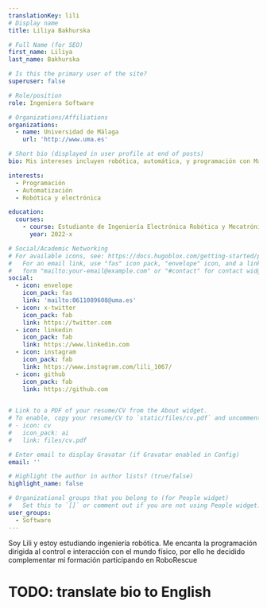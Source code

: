 ```yaml
---
translationKey: lili
# Display name
title: Liliya Bakhurska

# Full Name (for SEO)
first_name: Liliya
last_name: Bakhurska

# Is this the primary user of the site?
superuser: false

# Role/position
role: Ingeniera Software

# Organizations/Affiliations
organizations:
  - name: Universidad de Málaga
    url: 'http://www.uma.es'

# Short bio (displayed in user profile at end of posts)
bio: Mis intereses incluyen robótica, automática, y programación con Matlab Simulink.

interests:
  - Programación
  - Automatización
  - Robótica y electrónica

education:
  courses:
    - course: Estudiante de Ingeniería Electrónica Robótica y Mecatrónica
      year: 2022-x

# Social/Academic Networking
# For available icons, see: https://docs.hugoblox.com/getting-started/page-builder/#icons
#   For an email link, use "fas" icon pack, "envelope" icon, and a link in the
#   form "mailto:your-email@example.com" or "#contact" for contact widget.
social:
  - icon: envelope
    icon_pack: fas
    link: 'mailto:0611089608@uma.es'
  - icon: x-twitter
    icon_pack: fab
    link: https://twitter.com
  - icon: linkedin
    icon_pack: fab
    link: https://www.linkedin.com
  - icon: instagram
    icon_pack: fab
    link: https://www.instagram.com/lili_1067/
  - icon: github
    icon_pack: fab
    link: https://github.com

    
# Link to a PDF of your resume/CV from the About widget.
# To enable, copy your resume/CV to `static/files/cv.pdf` and uncomment the lines below.
# - icon: cv
#   icon_pack: ai
#   link: files/cv.pdf

# Enter email to display Gravatar (if Gravatar enabled in Config)
email: ''

# Highlight the author in author lists? (true/false)
highlight_name: false

# Organizational groups that you belong to (for People widget)
#   Set this to `[]` or comment out if you are not using People widget.
user_groups:
  - Software
---
```




Soy Lili y estoy estudiando ingeniería robótica. Me encanta la programación dirigida al control e interacción con el mundo físico, por ello he decidido complementar mi formación participando en RoboRescue

# TODO: translate bio to English
